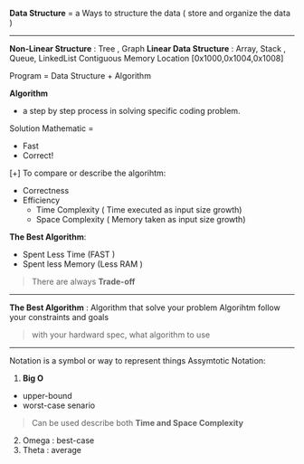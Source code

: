 
**Data Structure** = 
a Ways to structure the data ( store and organize the data )

***
**Non-Linear Structure** : Tree , Graph
**Linear Data Structure** : 
Array, Stack , Queue, LinkedList 
Contiguous Memory Location 
[0x1000,0x1004,0x1008]

Program = Data Structure + Algorithm 

**Algorithm** 
- a step by step process in solving specific coding problem. 

Solution Mathematic = 
- Fast 
- Correct! 


[+] To compare or describe the algorihtm: 
- Correctness 
- Efficiency 
    - Time Complexity ( Time executed as input size growth)
    - Space Complexity ( Memory taken as input size growth)

**The Best Algorithm**: 
- Spent Less Time (FAST )
- Spent less Memory (Less RAM )
> There are always  **Trade-off** 

*** 
**The Best Algorithm** : Algorithm that solve your problem
Algorihtm follow your constraints and goals
> with your hardward spec, what algorithm to use 

*** 
Notation is a symbol or way to represent things 
Assymtotic Notation: 
1. **Big O** 
- upper-bound 
- worst-case senario 

> Can be used describe both **Time and Space Complexity** 
2. Omega : best-case 
3. Theta : average 